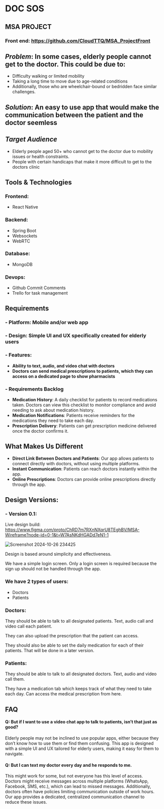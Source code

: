 # DOC SOS 
## MSA PROJECT

### Front end: https://github.com/CloudTTQ/MSA_ProjectFront
## _Problem_:  In some cases, elderly people cannot get to the doctor. This could be due to:

- Difficulty walking or limited mobility
- Taking a long time to move due to age-related conditions
- Additionally, those who are wheelchair-bound or bedridden face similar challenges.

## _Solution_: An easy to use app that would make the communication between the patient and the doctor seemless

## _Target Audience_
 - Elderly people aged 50+ who cannot get to the doctor due to mobility issues or health constraints.
 - People with certain handicaps that make it more difficult to get to the doctors clinic

## __Tools & Technologies__
### Frontend: 
- React Native
### Backend: 
- Spring Boot
- Websockets
- WebRTC
### Database: 
- MongoDB
### Devops:
- Github Commit Comments
- Trello for task management

## __Requirements__
 ### - Platform: Mobile and/or web app
 ### - Design: Simple UI and UX specifically created for elderly users
 ### - __Features__:
 - __Ability to text, audio, and video chat with doctors__
 - __Doctors can send medical prescriptions to patients, which they can access on a dedicated page to show pharmacists__

 ### - __Requirements Backlog__
- __Medication History__: A daily checklist for patients to record medications taken. Doctors can view this checklist to monitor compliance and avoid needing to ask about medication history.
- __Medication Notifications__: Patients receive reminders for the medications they need to take each day.
- __Prescription Delivery__: Patients can get prescription medicine delivered once the doctor confirms it.

## What Makes Us Different
- __Direct Link Between Doctors and Patients__: Our app allows patients to connect directly with doctors, without using multiple platforms.
- __Instant Communication__: Patients can reach doctors instantly within the app.
- __Online Prescriptions__: Doctors can provide online prescriptions directly through the app.

## Design Versions:
### - Version 0.1:
  Live design build: https://www.figma.com/proto/ChRD7m7RXnNXqrU8TEghBV/MSA-Wireframe?node-id=0-1&t=W7AsNKdHGADd7eN1-1

![Screenshot 2024-10-26 234425](https://github.com/user-attachments/assets/1a9a5418-7aa1-438c-9dc5-c7a650ed1676)

Design is based around simplicity and effectiveness.

We have a simple login screen. Only a login screen is required because the sign up should not be handled through the app.

### We have 2 types of users:
- Doctors
- Patients

### Doctors:
They should be able to talk to all designated patients. Text, audio call and video call each patient.

They can also upload the prescription that the patient can access.

They should also be able to set the daily medication for each of their patients. That will be done in a later version.

### Patients:
They should be able to talk to all designated doctors. Text, audio and video call them.

They have a medication tab which keeps track of what they need to take each day. Can access the medical prescription from here.

## FAQ

#### Q: But if I want to use a video chat app to talk to patients, isn’t that just as good?

Elderly people may not be inclined to use popular apps, either because they don’t know how to use them or find them confusing. This app is designed with a simple UI and UX tailored for elderly users, making it easy for them to navigate.

#### Q: But I can text my doctor every day and he responds to me.

This might work for some, but not everyone has this level of access. Doctors might receive messages across multiple platforms (WhatsApp, Facebook, SMS, etc.), which can lead to missed messages. Additionally, doctors often have policies limiting communication outside of work hours. Our app provides a dedicated, centralized communication channel to reduce these issues.
